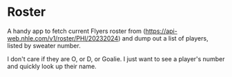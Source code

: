 # Roster

A handy app to fetch current Flyers roster from (https://api-web.nhle.com/v1/roster/PHI/20232024) and dump out 
a list of players, listed by sweater number. 

I don't care if they are O, or D, or Goalie. I just want to see a player's number and quickly look up their name. 
